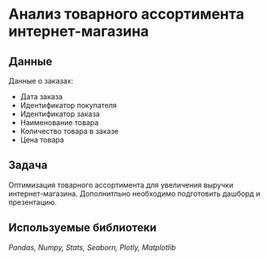 # Анализ товарного ассортимента интернет-магазина

## Данные
Данные о заказах:
* Дата заказа
* Идентификатор покупателя
* Идентификатор заказа
* Наименование товара
* Количество товара в заказе
* Цена товара

## Задача
Оптимизация товарного ассортимента для увеличения выручки интернет-магазина. Дополнитльно необходимо подготовить дашборд и презентацию.

## Используемые библиотеки
_Pandas, Numpy, Stats, Seaborn, Plotly, Matplotlib_
